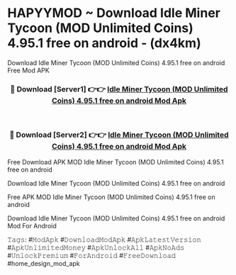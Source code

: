 # HAPYYMOD ~ Download Idle Miner Tycoon (MOD Unlimited Coins) 4.95.1 free on android - (dx4km)
Download Idle Miner Tycoon (MOD Unlimited Coins) 4.95.1 free on android Free Mod APK

<div align="center">
<h3>🔴 Download [Server1] 👉👉 <a href="https://apk-comot.site?title=Idle_Miner_Tycoon_(MOD_Unlimited_Coins)_4.95.1_free_on_android">Idle Miner Tycoon (MOD Unlimited Coins) 4.95.1 free on android Mod Apk</a></h3><br>

<h3>🔴 Download [Server2] 👉👉 <a href="https://apk-comot.site?title=Idle_Miner_Tycoon_(MOD_Unlimited_Coins)_4.95.1_free_on_android">Idle Miner Tycoon (MOD Unlimited Coins) 4.95.1 free on android Mod Apk</a></h3>
</div>


Free Download APK MOD Idle Miner Tycoon (MOD Unlimited Coins) 4.95.1 free on android

Download Idle Miner Tycoon (MOD Unlimited Coins) 4.95.1 free on android 

Free APK MOD Idle Miner Tycoon (MOD Unlimited Coins) 4.95.1 free on android 

Download Idle Miner Tycoon (MOD Unlimited Coins) 4.95.1 free on android Mod For Android

𝚃𝚊𝚐𝚜: #𝙼𝚘𝚍𝙰𝚙𝚔 #𝙳𝚘𝚠𝚗𝚕𝚘𝚊𝚍𝙼𝚘𝚍𝙰𝚙𝚔 #𝙰𝚙𝚔𝙻𝚊𝚝𝚎𝚜𝚝𝚅𝚎𝚛𝚜𝚒𝚘𝚗 #𝙰𝚙𝚔𝚄𝚗𝚕𝚒𝚖𝚒𝚝𝚎𝚍𝙼𝚘𝚗𝚎𝚢 #𝙰𝚙𝚔𝚄𝚗𝚕𝚘𝚌𝚔𝙰𝚕𝚕 #𝙰𝚙𝚔𝙽𝚘𝙰𝚍𝚜 #𝚄𝚗𝚕𝚘𝚌𝚔𝙿𝚛𝚎𝚖𝚒𝚞𝚖 #𝙵𝚘𝚛𝙰𝚗𝚍𝚛𝚘𝚒𝚍 #𝙵𝚛𝚎𝚎𝙳𝚘𝚠𝚗𝚕𝚘𝚊𝚍 #home_design_mod_apk